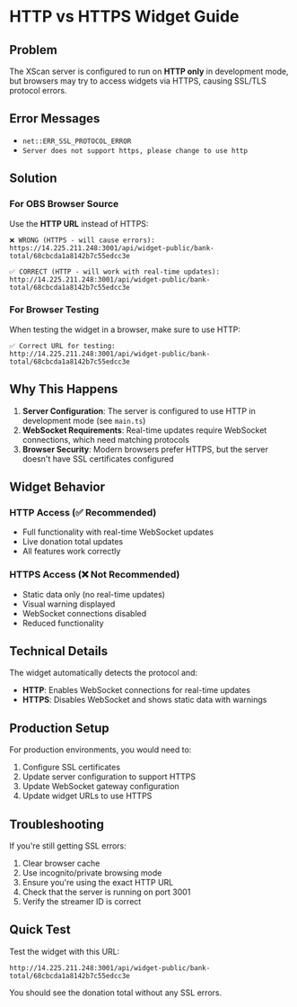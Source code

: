 # HTTP vs HTTPS Widget Guide

## Problem
The XScan server is configured to run on **HTTP only** in development mode, but browsers may try to access widgets via HTTPS, causing SSL/TLS protocol errors.

## Error Messages
- `net::ERR_SSL_PROTOCOL_ERROR`
- `Server does not support https, please change to use http`

## Solution

### For OBS Browser Source
Use the **HTTP URL** instead of HTTPS:

```
❌ WRONG (HTTPS - will cause errors):
https://14.225.211.248:3001/api/widget-public/bank-total/68cbcda1a8142b7c55edcc3e

✅ CORRECT (HTTP - will work with real-time updates):
http://14.225.211.248:3001/api/widget-public/bank-total/68cbcda1a8142b7c55edcc3e
```

### For Browser Testing
When testing the widget in a browser, make sure to use HTTP:

```
✅ Correct URL for testing:
http://14.225.211.248:3001/api/widget-public/bank-total/68cbcda1a8142b7c55edcc3e
```

## Why This Happens

1. **Server Configuration**: The server is configured to use HTTP in development mode (see `main.ts`)
2. **WebSocket Requirements**: Real-time updates require WebSocket connections, which need matching protocols
3. **Browser Security**: Modern browsers prefer HTTPS, but the server doesn't have SSL certificates configured

## Widget Behavior

### HTTP Access (✅ Recommended)
- Full functionality with real-time WebSocket updates
- Live donation total updates
- All features work correctly

### HTTPS Access (❌ Not Recommended)
- Static data only (no real-time updates)
- Visual warning displayed
- WebSocket connections disabled
- Reduced functionality

## Technical Details

The widget automatically detects the protocol and:
- **HTTP**: Enables WebSocket connections for real-time updates
- **HTTPS**: Disables WebSocket and shows static data with warnings

## Production Setup

For production environments, you would need to:
1. Configure SSL certificates
2. Update server configuration to support HTTPS
3. Update WebSocket gateway configuration
4. Update widget URLs to use HTTPS

## Troubleshooting

If you're still getting SSL errors:
1. Clear browser cache
2. Use incognito/private browsing mode
3. Ensure you're using the exact HTTP URL
4. Check that the server is running on port 3001
5. Verify the streamer ID is correct

## Quick Test

Test the widget with this URL:
```
http://14.225.211.248:3001/api/widget-public/bank-total/68cbcda1a8142b7c55edcc3e
```

You should see the donation total without any SSL errors.
